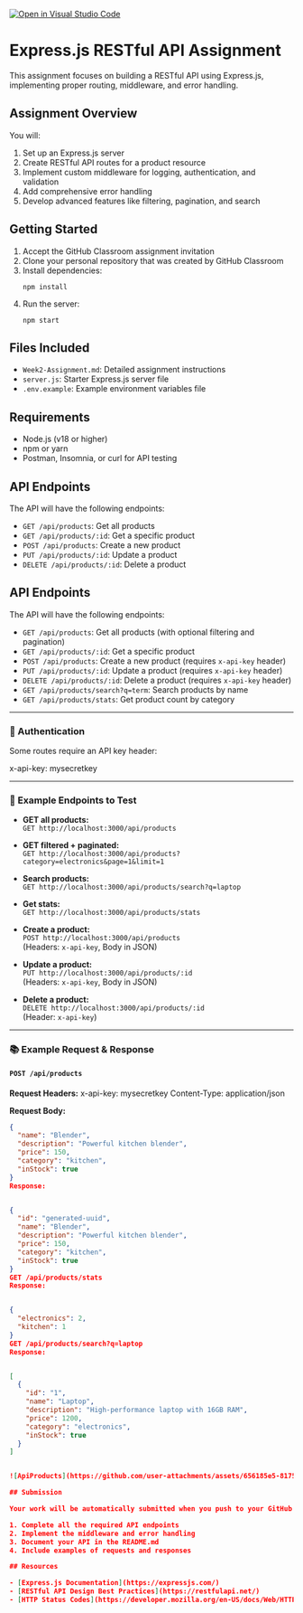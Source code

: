 [![Open in Visual Studio Code](https://classroom.github.com/assets/open-in-vscode-2e0aaae1b6195c2367325f4f02e2d04e9abb55f0b24a779b69b11b9e10269abc.svg)](https://classroom.github.com/online_ide?assignment_repo_id=19868115&assignment_repo_type=AssignmentRepo)
# Express.js RESTful API Assignment

This assignment focuses on building a RESTful API using Express.js, implementing proper routing, middleware, and error handling.

## Assignment Overview

You will:
1. Set up an Express.js server
2. Create RESTful API routes for a product resource
3. Implement custom middleware for logging, authentication, and validation
4. Add comprehensive error handling
5. Develop advanced features like filtering, pagination, and search

## Getting Started

1. Accept the GitHub Classroom assignment invitation
2. Clone your personal repository that was created by GitHub Classroom
3. Install dependencies:
   ```
   npm install
   ```
4. Run the server:
   ```
   npm start
   ```

## Files Included

- `Week2-Assignment.md`: Detailed assignment instructions
- `server.js`: Starter Express.js server file
- `.env.example`: Example environment variables file

## Requirements

- Node.js (v18 or higher)
- npm or yarn
- Postman, Insomnia, or curl for API testing

## API Endpoints

The API will have the following endpoints:

- `GET /api/products`: Get all products
- `GET /api/products/:id`: Get a specific product
- `POST /api/products`: Create a new product
- `PUT /api/products/:id`: Update a product
- `DELETE /api/products/:id`: Delete a product



## API Endpoints

The API will have the following endpoints:

- `GET /api/products`: Get all products (with optional filtering and pagination)
- `GET /api/products/:id`: Get a specific product
- `POST /api/products`: Create a new product (requires `x-api-key` header)
- `PUT /api/products/:id`: Update a product (requires `x-api-key` header)
- `DELETE /api/products/:id`: Delete a product (requires `x-api-key` header)
- `GET /api/products/search?q=term`: Search products by name
- `GET /api/products/stats`: Get product count by category

---

### 🔐 Authentication
Some routes require an API key header:

x-api-key: mysecretkey



---

### 📌 Example Endpoints to Test

- **GET all products:**  
  `GET http://localhost:3000/api/products`

- **GET filtered + paginated:**  
  `GET http://localhost:3000/api/products?category=electronics&page=1&limit=1`

- **Search products:**  
  `GET http://localhost:3000/api/products/search?q=laptop`

- **Get stats:**  
  `GET http://localhost:3000/api/products/stats`

- **Create a product:**  
  `POST http://localhost:3000/api/products`  
  (Headers: `x-api-key`, Body in JSON)

- **Update a product:**  
  `PUT http://localhost:3000/api/products/:id`  
  (Headers: `x-api-key`, Body in JSON)

- **Delete a product:**  
  `DELETE http://localhost:3000/api/products/:id`  
  (Header: `x-api-key`)

---

### 📚 Example Request & Response

#### `POST /api/products`

**Request Headers:**
x-api-key: mysecretkey
Content-Type: application/json



**Request Body:**
```json
{
  "name": "Blender",
  "description": "Powerful kitchen blender",
  "price": 150,
  "category": "kitchen",
  "inStock": true
}
Response:


{
  "id": "generated-uuid",
  "name": "Blender",
  "description": "Powerful kitchen blender",
  "price": 150,
  "category": "kitchen",
  "inStock": true
}
GET /api/products/stats
Response:


{
  "electronics": 2,
  "kitchen": 1
}
GET /api/products/search?q=laptop
Response:


[
  {
    "id": "1",
    "name": "Laptop",
    "description": "High-performance laptop with 16GB RAM",
    "price": 1200,
    "category": "electronics",
    "inStock": true
  }
]


![ApiProducts](https://github.com/user-attachments/assets/656185e5-8175-484f-85a8-8f245667090e)

## Submission

Your work will be automatically submitted when you push to your GitHub Classroom repository. Make sure to:

1. Complete all the required API endpoints
2. Implement the middleware and error handling
3. Document your API in the README.md
4. Include examples of requests and responses

## Resources

- [Express.js Documentation](https://expressjs.com/)
- [RESTful API Design Best Practices](https://restfulapi.net/)
- [HTTP Status Codes](https://developer.mozilla.org/en-US/docs/Web/HTTP/Status) 


